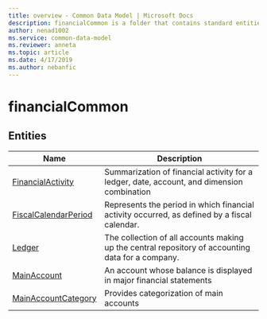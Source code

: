 ```yaml
---
title: overview - Common Data Model | Microsoft Docs
description: financialCommon is a folder that contains standard entities related to the Common Data Model.
author: nenad1002
ms.service: common-data-model
ms.reviewer: anneta
ms.topic: article
ms.date: 4/17/2019
ms.author: nebanfic
---
```


# financialCommon


## Entities

|Name|Description|
|---|---|
|[FinancialActivity](https://docs.microsoft.com/en-us/common-data-model/schema/core/applicationcommon/foundationcommon/financialcommon/FinancialActivity)|Summarization of financial activity for a ledger, date, account, and dimension combination  |
|[FiscalCalendarPeriod](https://docs.microsoft.com/en-us/common-data-model/schema/core/applicationcommon/foundationcommon/financialcommon/FiscalCalendarPeriod)|Represents the period in which financial activity occurred, as defined by a fiscal calendar.  |
|[Ledger](https://docs.microsoft.com/en-us/common-data-model/schema/core/applicationcommon/foundationcommon/financialcommon/Ledger)|The collection of all accounts making up the central repository of accounting data for a company.  |
|[MainAccount](https://docs.microsoft.com/en-us/common-data-model/schema/core/applicationcommon/foundationcommon/financialcommon/MainAccount)|An account whose balance is displayed in major financial statements  |
|[MainAccountCategory](https://docs.microsoft.com/en-us/common-data-model/schema/core/applicationcommon/foundationcommon/financialcommon/MainAccountCategory)|Provides categorization of main accounts  |
